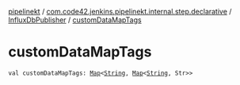 [pipelinekt](../../index.md) / [com.code42.jenkins.pipelinekt.internal.step.declarative](../index.md) / [InfluxDbPublisher](index.md) / [customDataMapTags](./custom-data-map-tags.md)

# customDataMapTags

`val customDataMapTags: `[`Map`](https://kotlinlang.org/api/latest/jvm/stdlib/kotlin.collections/-map/index.html)`<`[`String`](https://kotlinlang.org/api/latest/jvm/stdlib/kotlin/-string/index.html)`, `[`Map`](https://kotlinlang.org/api/latest/jvm/stdlib/kotlin.collections/-map/index.html)`<`[`String`](https://kotlinlang.org/api/latest/jvm/stdlib/kotlin/-string/index.html)`, Str>>`